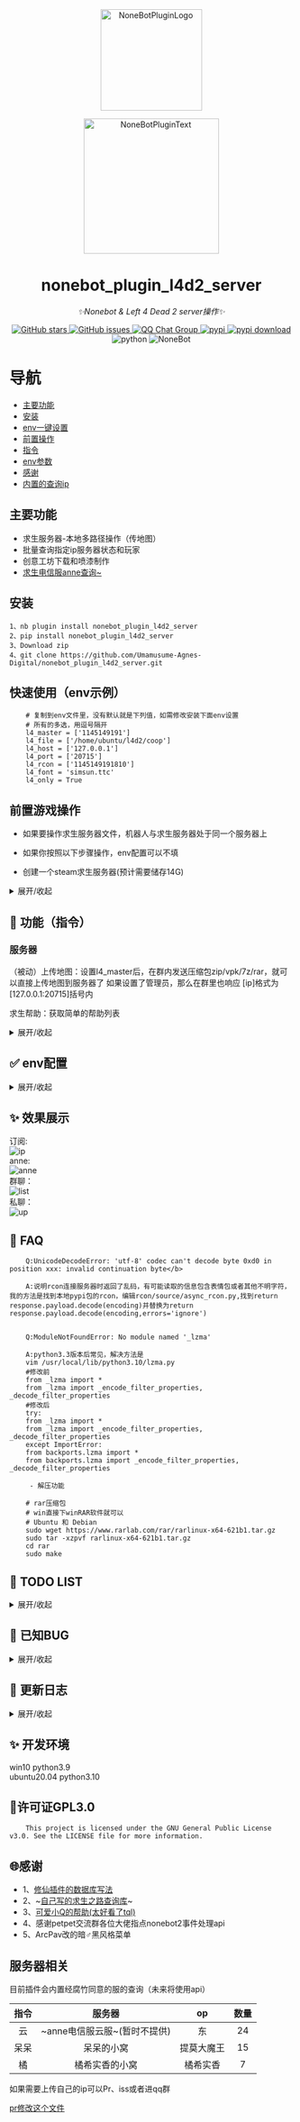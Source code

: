 <div align="center">
  <img src="https://s2.loli.net/2022/06/16/opBDE8Swad5rU3n.png" width="180" height="180" alt="NoneBotPluginLogo">
  <br>
  <p><img src="https://s2.loli.net/2022/06/16/xsVUGRrkbn1ljTD.png" width="240" alt="NoneBotPluginText"></p>
</div>

<div align="center">

# nonebot_plugin_l4d2_server
_✨Nonebot & Left 4 Dead 2 server操作✨_

<a href="https://github.com/Umamusume-Agnes-Digital/nonebot_plugin_l4d2_server/stargazers">
        <img alt="GitHub stars" src="https://img.shields.io/github/stars/Umamusume-Agnes-Digital/nonebot_plugin_l4d2_server" alt="stars">
</a>
<a href="https://github.com/Umamusume-Agnes-Digital/nonebot_plugin_l4d2_server/issues">
        <img alt="GitHub issues" src="https://img.shields.io/github/issues/Umamusume-Agnes-Digital/nonebot_plugin_l4d2_server" alt="issues">
</a>
<a href="https://jq.qq.com/?_wv=1027&k=HdjoCcAe">
        <img src="https://img.shields.io/badge/QQ%E7%BE%A4-399365126-orange?style=flat-square" alt="QQ Chat Group">
</a>
<a href="https://pypi.python.org/pypi/nonebot_plugin_l4d2_server">
        <img src="https://img.shields.io/pypi/v/nonebot_plugin_l4d2_server.svg" alt="pypi">
</a>
<a href="https://pypi.python.org/pypi/nonebot_plugin_l4d2_server">
    <img src="https://img.shields.io/pypi/dm/nonebot_plugin_l4d2_server" alt="pypi download">
</a>
    <img src="https://img.shields.io/badge/python-3.7+-blue.svg" alt="python">
    <img src="https://img.shields.io/badge/nonebot-2.0.0rc1+-red.svg" alt="NoneBot">
</div>

# 导航

 - [主要功能](#gn)
 - [安装](#az)
 - [env一键设置](#env)
 - [前置操作](#qz)
 - [指令](#zl)
 - [env参数](#cs)
 - [感谢](#ty)
 - [内置的查询ip](#cx)

<h2 id="gn">主要功能</h2>

- 求生服务器-本地多路径操作（传地图）
- 批量查询指定ip服务器状态和玩家
- 创意工坊下载和喷漆制作
- [求生电信服anne](https://github.com/fantasylidong/CompetitiveWithAnne)[查询~](https://sb.trygek.com/l4d_stats/ranking/index.php)


<h2 id="az">安装</h2>

    1、nb plugin install nonebot_plugin_l4d2_server
    2、pip install nonebot_plugin_l4d2_server
    3、Download zip
    4、git clone https://github.com/Umamusume-Agnes-Digital/nonebot_plugin_l4d2_server.git

<h2 id="env">快速使用（env示例）</h2>

        # 复制到env文件里，没有默认就是下列值，如需修改安装下面env设置
        # 所有的多选，用逗号隔开
        l4_master = ['1145149191']
        l4_file = ['/home/ubuntu/l4d2/coop']
        l4_host = ['127.0.0.1']
        l4_port = ['20715']
        l4_rcon = ['1145149191810']
        l4_font = 'simsun.ttc'
        l4_only = True

<h2 id="qz">前置游戏操作 </h2>

- 如果要操作求生服务器文件，机器人与求生服务器处于同一个服务器上

- 如果你按照以下步骤操作，env配置可以不填

- 创建一个steam求生服务器(预计需要储存14G)


<details>
<summary>展开/收起</summary>


### 以ubuntu为例，具体教程建议自行搜索，其中路径可以自行替换

- 安装32位运行库

        sudo apt-get update
        sudo apt-get upgrade
        sudo apt-get install lib32gcc1

- 下载steam

        mkdir ~/steamcmd
        cd ~/steamcmd
        wget https://steamcdn-a.akamaihd.net/client/installer/steamcmd_linux.tar.gz
        tar -zxvf steamcmd_linux.tar.gz
        ./steamcmd.sh

- 下载l4d2文件

        Steam> force_install_dir /home/ubuntu/coop
        Steam> login anonymous
        Steam>app_update 222860 validate
出现Success! App ‘222860’ fully installed后，输入quit或者exit

- 创建启动脚本

        sudo vi /home/ubuntu/coop/cfg/server.cfg
写入

        hostname "xxx"     //游戏服务器名(英文)
        rcon_password "114514"  //rcon密码
        sv_steamgroup "114514"     //Steam组号
        sv_steamgroup_exclusive 1 //将服务器设为Steam组私有
        sm_cvar sv_gametypes "coop"//设置游戏模式为合作
        //设为1可防止玩家加入感染者方，仅战役模式
        sm_cvar director_no_human_zombies "1"
        mp_gamemode "coop"//激活游戏模式为合作
        sm_cvar z_difficulty "Hard"//设置游戏难度为困难
        sv_tags "hidden" //防止DDOS
        sm_cvar sv_region 4// 设定服务器区域为亚洲
        sv_visiblemaxplayers 8 //服务器可见最大玩家数
        maxplayers 8 //最大玩家数

:wq回车保存

        cd ~
        sudo vi start.sh

在脚本里写入

        cd /home/ubuntu/l4d2
        sudo ./srcds_run -game left4dead2 -condebug -tickrate 60 +exec server.cfg +map c2m1_highway

- 启动游戏

        cd ~
        sh start.sh

</details>


<h2 id="zl">🤔 功能（指令）</h2>


### 服务器

（被动）上传地图：设置l4_master后，在群内发送压缩包zip/vpk/7z/rar，就可以直接上传地图到服务器了
        如果设置了管理员，那么在群里也响应
        [ip]格式为[127.0.0.1:20715]括号内

求生帮助：获取简单的帮助列表

<details>
<summary>展开/收起</summary>

| 指令 | 范围 | 用途 | 说明 |
|:-----:|:----:|:----:|:----:|
| 求生地图/查看求生地图 | 所有人 | 看图 | 获取当前路径下所有的vpk文件，并输出目录 |
| (求生)地图删除[number] | 群管/超管 | 删图 | 根据求生地图列出的序号，删除地图，[number]可以在第二条消息内输入 |
| 求生地图[number][改/改名][text] | 群管/超管 | 改图名 | [number]同上，text为更改后名称，如果没有.vpk后缀会自动加上 |
| 求生服务器指令[text] | 群管/超管 | 控制台 | rcon连接求生服务器控制台，使用ip和passsword |
| 求生路径 | 群管/超管 | 查看路径 | 查看当前服务器路径 |
| 求生路径切换[number] | 群管/超管 | 切换路径 | 切换本地服务器路径 |

### anne(电信服)

| 指令 | 范围 | 用途 | 说明 |
|:-----:|:----:|:----:|:----:|
| 探监/坐牢/开牢 | 所有人 | 随机抽一个目标云服 | 探监是得分超过160的队伍\n坐牢是缺人队伍\n开牢是空人房间 |
| 求生anne[text]/@/[None] | 所有人 | 查anne成绩 | [text]可以是:空白(则使用绑定信息)、昵称、steamid、@user |
| 求生绑定/steam绑定/anne绑定[text] | 所有人 | 绑定steam信息 | [text]可以是:昵称、steamid |
| 求生解绑/steam解绑/anne解绑 | 所有人 | 解绑steam信息 | 无 |
| 云[number] | 所有人 | 云服信息 | 获取服务器状态和直连ip |


### ip(服务器查询)

| 指令 | 范围 | 用途 | 说明 |
|:-----:|:----:|:----:|:----:|
| 求生ip[ip] | 所有人 | 查指定服务器 | [text]格式为[127.0.0.1:20715]括号内，可以查询服务器玩家名字 |
| 求生订阅[ip] | 所有人 | 查询订阅服务器状态 | 返回一个图片\n显示群所有订阅的服务器名字、状态、地图、玩家名字 |
| 求生加入[number] | 所有人 | 获取进服直链 | [number]为求生订阅所显示的开头序号 |
| 求生添加订阅[ip] | 群管 | 群订阅添加 | 新增订阅ip，在下次订阅的时候可以显示 |
| 求生取消订阅[number] | 所有人 | 群订阅取消 | [number]为求生订阅所显示的开头序号 |
| 求生更新 添加 [tag] [ip] [text] ([number]) | 群管 | 全局订阅添加 | 可以使用tag(+text)(+number)快速索引服务 |
| 求生更新 删除 [tag] [number] | 群管 | 全局订阅添加 | [number]为求生订阅标记的默认序号 |
| 求生更新 | 群管 | 刷新缓存 | 一般用不到，如果卡指令可能有用 |

### 其他功能

| 指令 | 范围 | 用途 | 说明 |
|:-----:|:----:|:----:|:----:|
| 创意工坊下载[text] | 所有人 | 下载创意工坊文件 | [text]为id或者网页url |
| 求生喷漆 | 所有人 | 制作一个喷漆 | 只支持图片暂不支持gif |

</details>

<h2 id="cs">✅ env配置</h2>

<details>
<summary>展开/收起</summary>

### 本地服务器相关
| 配置项 | 必填 | 默认值 | 说明 |
|:-----:|:----:|:----:|:----:|
| l4_master | 是 | ['1145149191'] | list,里面是可以在群里传求生地图的qq号
| l4_file | 否 | ["/home/ubuntu/l4d2/coop"] | 输入求生服务器的绝对路径,该目录下有游戏启动程序srcds_run |
| l4_host | 否 | ['127.0.0.1'] | 服务器ip，如果是本机一般就是默认 |
| l4_port | 否 | ['20715'] | 服务器端口号 |
| l4_rcon | 否 | ['114514'] | 服务器的rcon密码 |

### 可选填写
| 配置项 | 必填 | 默认值 | 说明 |
|:-----:|:----:|:----:|:----:|
| l4_steamid | 否 | False | 布尔值，默认在输出时隐藏steamid，需要则设置为True |
| l4_image | 否 | True | 布尔值，是否显示图片 |
| l4_font | 否 | 'simsun.ttc' | str，确保在开启图片的时候，字体存在 |
| l4_only | 否 | False | 布尔值，如果不想在下载的时候阻碍其他指令可以开启，但是有不能下载超过200m地图的bug |
| l4_style | 否 | '' | str,图片风格，目前可选['balck'] |


</details>

## ✨ 效果展示

订阅:<br>
![ip](image/ip_server.png)<br>
anne:<br>
![anne](image/anne.png)<br>
群聊：<br>
![list](image/list.png)<br>
私聊：<br>
![up](image/up.png)<br>

## 🤔 FAQ

        Q:UnicodeDecodeError: 'utf-8' codec can't decode byte 0xd0 in position xxx: invalid continuation byte</b>

        A:说明rcon连接服务器时返回了乱码，有可能读取的信息包含表情包或者其他不明字符，我的方法是找到本地pypi包的rcon，编辑rcon/source/async_rcon.py,找到return response.payload.decode(encoding)并替换为return response.payload.decode(encoding,errors='ignore')


        Q:ModuleNotFoundError: No module named '_lzma'

        A:python3.3版本后常见，解决方法是
        vim /usr/local/lib/python3.10/lzma.py
        #修改前
        from _lzma import *
        from _lzma import _encode_filter_properties, _decode_filter_properties
        #修改后 
        try:
        from _lzma import *
        from _lzma import _encode_filter_properties, _decode_filter_properties
        except ImportError:
        from backports.lzma import *
        from backports.lzma import _encode_filter_properties, _decode_filter_properties

         - 解压功能
 
        # rar压缩包
        # win直接下winRAR软件就可以
        # Ubuntu 和 Debian
        sudo wget https://www.rarlab.com/rar/rarlinux-x64-621b1.tar.gz
        sudo tar -xzpvf rarlinux-x64-621b1.tar.gz
        cd rar
        sudo make


## 📝 TODO LIST

<details>
<summary>展开/收起</summary>

- [ ] 帮助命令
- [x] 创意工坊内容下载并上传q群
- [ ] 求生每日签到/抽签
- [ ] 按照数值自定义绘画信息图片
- [ ] 支持直接修改本地cfg文件
- [ ] ~支持远程连接求生服务器并操作~

</details>

## 🐛  已知BUG

<details>
<summary>展开/收起</summary>

- [ ] 更改地图名称后，排序会错误
- [ ] 求生喷漆可加载但无法输出

</details>

## 🔖 更新日志

<details>
<summary>展开/收起</summary>

### 0.3.5--2022.3

 - 新增ping查询（在ip里包括）
 - 新增api查询（未完成）
 - 修复了电信服查询绑定名字无法查询的错误
 - 新增了救援率的显示
 - 新增web端（未完成）

### 0.3.4--2022.3.1

 - 新增本地插件smx查询
 - 增加了三个内置群服
 - 修改了图片的UI,变好看了
 - 删减了部分图片和字体，使得轻量化
 - 修复了海量bug
 - 修复了python3.8中typing错误

### 0.3.3--2022.2.26

 - 重写协议，使用a2s库，同时解决win端不同报错无法输出
 - 重~抄~写服务器查询UI,解决了不好看的问题
 - 从win测试，解决了一些win特有的bug
 - 重写服务器查询~还得是json~
 - 内置服务器查询系统，可以通过[服务器简称]+[number]/[模式]来访问
 - 新增批量查询服务器，不带参数则返回图片

### 0.3.1--2022.2.22

 - 修复了路径识别为str对象的错误
 - 修复了初始化找不到文件的错误
 - 修复了路径拼接错误
 - 在win端成功测试，修复压缩包bug
 - 新增开关协程异步env设置
 - 测试rcon建立通讯
 - 实现切换路径查看地图和使用rcon指令

### 0.3.0--2022.2.18

 - 修改了新的env配置，使得支持本地多服务器操作
 - 彻底解决了压缩包解压linux端的问题
 - 解决了win端默认gbk解码的错误
 - 解决rcon指令字体报错

### 0.2.5--2022.2.10

 - 修复了依赖不足的bug
 - 更新了电信服战绩个人图片UI
 - 更新了批量服务器查看的UI
 - 修改了传文件为协程异步
 - 优化了部分rcon指令
 - ~tnd7z怎么不去死啊~使用pyunpack库解压7z

### 0.2.4--2022.2.8

 - 使用poetry修复了pip安装文件缺失的bug

### 0.2.3--2022.2.7

 - 新增坐牢和开牢
 - 修改了获取资源为异步协程却阻碍其他指令的bug
 - 新增json统计部分已知服务器（未来应该独立成库持续更新，如果把您的非公开服记录请联系我删除）
 - 喷剂制作开摆了，推测需要c/c++环境
 - 修改抽取文案
 - 新增查询服务器状态时返回connect ip
 - 修复了服务器查询无响应的时候，因为报错无回复信息的bug
 - 个人信息重置测试代码，下个版本更新
 - 新增求生更新添加和删除

### 0.2.2--2022.2.1

 - 新增探监
 - 新增喷漆制作
 - 修复了魔改服务器导致解包错误的bug（就是直接忽略了）
 - 修改了部分对话响应

### 0.2.1--2022.1.25

 - 新增电信服获取（东哥的肯定）
 - 优化图片UI 
 - 新增云服快捷查询
 - 修复了因为没用玩家，导致的服务器状态查询错误
 - 新增电信服ip爬取（仅仅作为单次更新ip列表）

### 0.2.0--2022.1.21

 - 新增创意工坊查询
 - 优化查询图片UI
 - 新增创意工坊文件下载
 - 修复了因为电信服官网前端修改导致查询失败的BUG

### 0.1.7--2022.1.19

 - 新增群ip订阅，批量查询
 - 新增图片显示ip状态
 - 修复了因为玩家名字特殊字符导致的utf-8解码错误
 - 更新自己的第三方库VSQ==0.0.6

### 0.1.6--2022.1.15

 - 新增ip查询服务器提供玩家数量和名字
 - 增加协程函数修复因为加载顺序导致的错误
 - 更新自己的第三方库VSQ==0.0.4

### 0.1.5--2022.1.15

- 新增服务器控制台指令，新增依赖rcon
- 重新了数据库，不再使用json而是使用sql3
- 改写了求生anne信息显示方式：如果单个数据以图片显示，如果多个数据以文字显示

### 0.1.4--2022.1.9

- 新增求生anne详情（看排名）
- 所有的请求改为httpx
- 更新了anne信息图片
- 可选使用模拟谷歌浏览器来获取anne更多数据（~有点屎了，希望大佬救救~)

### 0.1.3--2022.1.7

- 新增绑定昵称和steamid
- 新增可以艾特人查询anne成绩
- 新增解绑信息

### 0.1.2--2022.1.6

- 新增支持图片输出
- 新增查询anne服数据

### 0.1.1--2022.1.5

- 新增删除地图
- 新增地图改名
- 新增支持图片输出

### 0.1.0--2022.1.4

- 集中修复了Bug

### 0.0.9--2022.1.4

- 新增上传地图后，检测对比回复新地图名字
- 修复中文名乱码问题

### 0.0.8--2022.1.4

- 支持vpk格式地图
- 支持查看所有vpk格式文件

### 0.0.6--2022.1.3

- 修复了7z压缩包的方式，优化代码

### 0.0.1--2022.1.3

- 插件初次发布，可私聊添加地图

</details>

## ✨ 开发环境
win10 python3.9 <br>
ubuntu20.04 python3.10

## 📖许可证GPL3.0

        This project is licensed under the GNU General Public License v3.0. See the LICENSE file for more information.


<h2 id="ty">🌐感谢</h2>

- 1、[修仙插件的数据库写法](https://github.com/s52047qwas/nonebot_plugin_xiuxian)
- 2、~[自己写的求生之路查询库](https://github.com/Umamusume-Agnes-Digital/VSQ)~
- 3、[可爱小Q的帮助(太好看了tql)](https://github.com/MeetWq/mybot)
- 4、感谢petpet交流群各位大佬指点nonebot2事件处理api
- 5、ArcPav改的暗♂黑风格菜单

<h2 id="cx">服务器相关 </h2>

目前插件会内置经腐竹同意的服的查询（未来将使用api）

| 指令 | 服务器 | op | 数量 |
|:-----:|:----:|:----:|:----:|
| 云 | ~anne电信服云服~(暂时不提供) | 东 | 24
| 呆呆 | 呆呆的小窝 | 提莫大魔王 | 15
| 橘 | 橘希实香的小窝 | 橘希实香 | 7

如果需要上传自己的ip可以Pr、iss或者进qq群

[pr修改这个文件](https://github.com/Umamusume-Agnes-Digital/nonebot_plugin_l4d2_server/blob/main/nonebot_plugin_l4d2_server/data/L4D2/l4d2.json)
